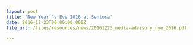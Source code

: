 ```yaml
---
layout: post
title: 'New Year''s Eve 2016 at Sentosa'
date: 2016-12-23T00:00:00.000Z
file_url: /files/resources/news/20161223_media-advisory_nye_2016.pdf

---
```


